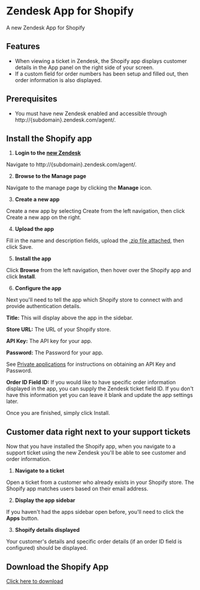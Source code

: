 Zendesk App for Shopify
===============

A new Zendesk App for Shopify

## Features

- When viewing a ticket in Zendesk, the Shopify app displays customer details in the App panel on the right side of your screen.
- If a custom field for order numbers has been setup and filled out, then order information is also displayed.

## Prerequisites
- You must have new Zendesk enabled and accessible through http://{subdomain}.zendesk.com/agent/.

## Install the Shopify app

1. **Login to the [new Zendesk](https://support.zendesk.com/entries/21926757-the-new-zendesk-faqs)**
  
  Navigate to http://{subdomain}.zendesk.com/agent/.


2. **Browse to the Manage page**
  
  Navigate to the manage page by clicking the **Manage** icon.


3. **Create a new app**
  
  Create a new app by selecting Create from the left navigation, then click Create a new app on the right.


4. **Upload the app**
  
  Fill in the name and description fields, upload the [.zip file attached](https://github.com/zendesk/shopify_app/archive/master.zip), then click Save.


5. **Install the app**
  
  Click **Browse** from the left navigation, then hover over the Shopify app and click **Install**.


6. **Configure the app**
  
  Next you'll need to tell the app which Shopify store to connect with and provide authentication details.

  **Title:** This will display above the app in the sidebar.

  **Store URL:** The URL of your Shopify store.

  **API Key:** The API key for your app. 

  **Password:** The Password for your app.  

  See [Private applications](http://wiki.shopify.com/Private_apps) for instructions on obtaining an API Key and Password.

  **Order ID Field ID:** If you would like to have specific order information displayed in the app, you can supply the Zendesk ticket field ID. If you don't have this information yet you can leave it blank and update the app settings later.

  Once you are finished, simply click Install.

## Customer data right next to your support tickets

Now that you have installed the Shopify app, when you navigate to a support ticket using the new Zendesk you'll be able to see customer and order information.

1. **Navigate to a ticket**
  
  Open a ticket from a customer who already exists in your Shopify store. The Shopify app matches users based on their email address.

2. **Display the app sidebar**
  
  If you haven't had the apps sidebar open before, you'll need to click the **Apps** button.

3. **Shopify details displayed**
  
  Your customer's details and specific order details (if an order ID field is configured) should be displayed.

## Download the Shopify App

[Click here to download](https://github.com/zendesk/shopify_app/archive/master.zip)  